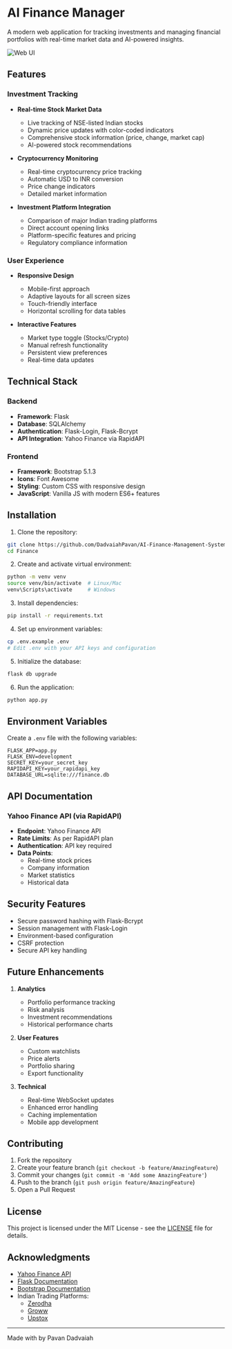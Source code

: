 # AI Finance Manager 

A modern web application for tracking investments and managing financial portfolios with real-time market data and AI-powered insights.


![Web UI](https://i.ibb.co/mbDZzLd/Screenshot-2024-11-21-140537.png)

## Features

### Investment Tracking
- **Real-time Stock Market Data**
  - Live tracking of NSE-listed Indian stocks
  - Dynamic price updates with color-coded indicators
  - Comprehensive stock information (price, change, market cap)
  - AI-powered stock recommendations

- **Cryptocurrency Monitoring**
  - Real-time cryptocurrency price tracking
  - Automatic USD to INR conversion
  - Price change indicators
  - Detailed market information

- **Investment Platform Integration**
  - Comparison of major Indian trading platforms
  - Direct account opening links
  - Platform-specific features and pricing
  - Regulatory compliance information

### User Experience
- **Responsive Design**
  - Mobile-first approach
  - Adaptive layouts for all screen sizes
  - Touch-friendly interface
  - Horizontal scrolling for data tables

- **Interactive Features**
  - Market type toggle (Stocks/Crypto)
  - Manual refresh functionality
  - Persistent view preferences
  - Real-time data updates

## Technical Stack

### Backend
- **Framework**: Flask
- **Database**: SQLAlchemy
- **Authentication**: Flask-Login, Flask-Bcrypt
- **API Integration**: Yahoo Finance via RapidAPI

### Frontend
- **Framework**: Bootstrap 5.1.3
- **Icons**: Font Awesome
- **Styling**: Custom CSS with responsive design
- **JavaScript**: Vanilla JS with modern ES6+ features

## Installation

1. Clone the repository:
```bash
git clone https://github.com/DadvaiahPavan/AI-Finance-Management-System.git
cd Finance
```

2. Create and activate virtual environment:
```bash
python -m venv venv
source venv/bin/activate  # Linux/Mac
venv\Scripts\activate     # Windows
```

3. Install dependencies:
```bash
pip install -r requirements.txt
```

4. Set up environment variables:
```bash
cp .env.example .env
# Edit .env with your API keys and configuration
```

5. Initialize the database:
```bash
flask db upgrade
```

6. Run the application:
```bash
python app.py
```

## Environment Variables

Create a `.env` file with the following variables:
```env
FLASK_APP=app.py
FLASK_ENV=development
SECRET_KEY=your_secret_key
RAPIDAPI_KEY=your_rapidapi_key
DATABASE_URL=sqlite:///finance.db
```

## API Documentation

### Yahoo Finance API (via RapidAPI)
- **Endpoint**: Yahoo Finance API
- **Rate Limits**: As per RapidAPI plan
- **Authentication**: API key required
- **Data Points**:
  - Real-time stock prices
  - Company information
  - Market statistics
  - Historical data

## Security Features

- Secure password hashing with Flask-Bcrypt
- Session management with Flask-Login
- Environment-based configuration
- CSRF protection
- Secure API key handling

## Future Enhancements

1. **Analytics**
   - Portfolio performance tracking
   - Risk analysis
   - Investment recommendations
   - Historical performance charts

2. **User Features**
   - Custom watchlists
   - Price alerts
   - Portfolio sharing
   - Export functionality

3. **Technical**
   - Real-time WebSocket updates
   - Enhanced error handling
   - Caching implementation
   - Mobile app development

## Contributing

1. Fork the repository
2. Create your feature branch (`git checkout -b feature/AmazingFeature`)
3. Commit your changes (`git commit -m 'Add some AmazingFeature'`)
4. Push to the branch (`git push origin feature/AmazingFeature`)
5. Open a Pull Request

## License

This project is licensed under the MIT License - see the [LICENSE](LICENSE) file for details.

## Acknowledgments

- [Yahoo Finance API](https://rapidapi.com/apidojo/api/yahoo-finance1)
- [Flask Documentation](https://flask.palletsprojects.com/)
- [Bootstrap Documentation](https://getbootstrap.com/docs/5.1)
- Indian Trading Platforms:
  - [Zerodha](https://zerodha.com)
  - [Groww](https://groww.in)
  - [Upstox](https://upstox.com)

---
Made with by Pavan Dadvaiah 
